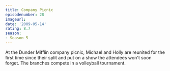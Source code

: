 ```yaml
---
title: Company Picnic
episodenumber: 28
imageurl: 
date: '2009-05-14'
rating: 8.7
season:
- Season 5
---
```


At the Dunder Mifflin company picnic, Michael and Holly are reunited for the first time since their split and put on a show the attendees won't soon forget. The branches compete in a volleyball tournament.